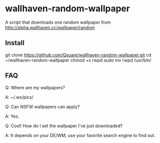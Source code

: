 wallhaven-random-wallpaper
==========================

A script that downloads one random wallpaper from http://alpha.wallhaven.cc/wallpaper/random

Install
-------
git clone https://github.com/Qsuare/wallhaven-random-wallpaper.git
cd ~/wallhaven-random-wallpaper
chmod +x rwpd
sudo mv rwpd /usr/bin/

FAQ
---
Q: Where are my wallpapers?

A: ~/.ws/pics/

Q: Can NSFW wallpapers can apply?

A: Yes.

Q: Cool! How do I set the wallpaper I've just downloaded?

A: It depends on your DE/WM, use your favorite search engine to find out.


